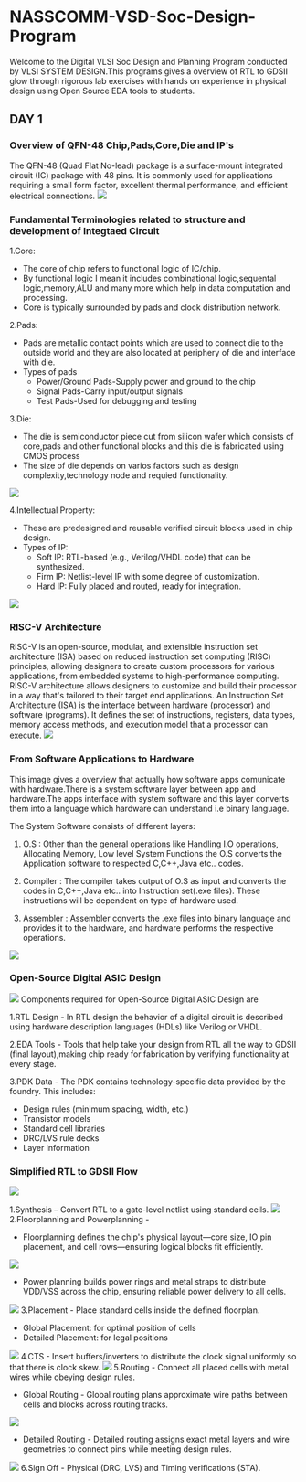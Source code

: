 # NASSCOMM-VSD-Soc-Design-Program
Welcome to the Digital VLSI Soc Design and Planning Program conducted by VLSI SYSTEM DESIGN.This programs gives a overview of RTL to GDSII glow through rigorous lab exercises with hands on experience in physical design using Open Source EDA tools to students.

## DAY 1
### Overview of QFN-48 Chip,Pads,Core,Die and IP's
The QFN-48 (Quad Flat No-lead) package is a surface-mount integrated circuit (IC) package with 48 pins. It is commonly used for applications requiring a small form factor, excellent thermal performance, and efficient electrical connections.
<img src="https://github.com/Rajveer-1234/NASSCOMM-VSD-Soc-Design-Program/blob/main/Images/QFN-48.png"/>

### Fundamental Terminologies related to structure and development of Integtaed Circuit
1.Core:
* The core of chip refers to functional logic of IC/chip.
* By functional logic I mean it includes combinational logic,sequental logic,memory,ALU and many more which help in data computation and processing.
* Core is typically surrounded by pads and clock distribution network.
  
2.Pads:
* Pads are metallic contact points which are used to connect die to the outside world and they are also located at periphery of die and interface with die.
* Types of pads
   * Power/Ground Pads-Supply power and ground to the chip
   * Signal Pads-Carry input/output signals
   * Test Pads-Used for debugging and testing

3.Die:
* The die is semiconductor piece cut from silicon wafer which consists of core,pads and other functional blocks and this die is fabricated using CMOS process
* The size of die depends on varios factors such as design complexity,technology node and requied functionality.
<img src="https://github.com/Rajveer-1234/NASSCOMM-VSD-Soc-Design-Program/blob/main/Images/Die%2CCore%2CIP's.png"/>

4.Intellectual Property:
  
* These are predesigned and reusable verified circuit blocks used in chip design.
* Types of IP:
   * Soft IP: RTL-based (e.g., Verilog/VHDL code) that can be synthesized.
   * Firm IP: Netlist-level IP with some degree of customization.
   * Hard IP: Fully placed and routed, ready for integration.
<img src="https://github.com/Rajveer-1234/NASSCOMM-VSD-Soc-Design-Program/blob/main/Images/IP's%20Foundry.png"/>

### RISC-V Architecture
RISC-V is an open-source, modular, and extensible instruction set architecture (ISA) based on reduced instruction set computing (RISC) principles, allowing designers to create custom processors for various applications, from embedded systems to high-performance computing. RISC-V architecture allows designers to customize and build their processor in a way that's tailored to their target end applications.
An Instruction Set Architecture (ISA) is the interface between hardware (processor) and software (programs). It defines the set of instructions, registers, data types, memory access methods, and execution model that a processor can execute.
<img src="https://github.com/Rajveer-1234/NASSCOMM-VSD-Soc-Design-Program/blob/main/Images/RISC-V.png"/>

### From Software Applications to Hardware
This image gives a overview that actually how software apps comunicate with hardware.There is a system software layer between app and hardware.The apps interface with system software and this layer converts them into a language which hardware can understand i.e binary language.

The System Software consists of different layers:

 1. O.S : Other than the general operations like Handling I.O operations, Allocating Memory, Low level System Functions the O.S converts the Application software to respected C,C++,Java etc.. codes.

 2. Compiler : The compiler takes output of O.S as input and converts the codes in C,C++,Java etc.. into Instruction set(.exe files). These instructions will be dependent on type of hardware used.

 3. Assembler : Assembler converts the .exe files into binary language and provides it to the hardware, and hardware performs the respective operations.

<img src="https://github.com/Rajveer-1234/NASSCOMM-VSD-Soc-Design-Program/blob/main/Images/Software%20Applications.png"/>

### Open-Source Digital ASIC Design
<img src="https://github.com/Rajveer-1234/NASSCOMM-VSD-Soc-Design-Program/blob/main/Images/Open%20Source%20ASIC.png"/>
Components required for Open-Source Digital ASIC Design are

1.RTL Design - In RTL design the behavior of a digital circuit is described using hardware description languages (HDLs) like Verilog or VHDL.

2.EDA Tools - Tools that help take your design from RTL all the way to GDSII (final layout),making chip ready for fabrication by verifying functionality at every stage.

3.PDK Data - The PDK contains technology-specific data provided by the foundry. This includes:
    
  * Design rules (minimum spacing, width, etc.)
  * Transistor models
  * Standard cell libraries
  * DRC/LVS rule decks
  * Layer information

### Simplified RTL to GDSII Flow
<img src="https://github.com/Rajveer-1234/NASSCOMM-VSD-Soc-Design-Program/blob/main/Images/Simplified%20RTL%20TO%20GDSII%20Flow.png"/>

1.Synthesis – Convert RTL to a gate-level netlist using standard cells.
<img src="https://github.com/Rajveer-1234/NASSCOMM-VSD-Soc-Design-Program/blob/main/Images/Synthesis.png"/>
2.Floorplanning and Powerplanning -
  * Floorplanning defines the chip's physical layout—core size, IO pin placement, and cell rows—ensuring logical blocks fit efficiently.
<img src="https://github.com/Rajveer-1234/NASSCOMM-VSD-Soc-Design-Program/blob/main/Images/Floorplanning.png"/>

  * Power planning builds power rings and metal straps to distribute VDD/VSS across the chip, ensuring reliable power delivery to all cells.
<img src="https://github.com/Rajveer-1234/NASSCOMM-VSD-Soc-Design-Program/blob/main/Images/Power%20Planning.png"/>
3.Placement - Place standard cells inside the defined floorplan.

  * Global Placement: for optimal position of cells
  * Detailed Placement: for legal positions
<img src="https://github.com/Rajveer-1234/NASSCOMM-VSD-Soc-Design-Program/blob/main/Images/Placement.png"/>
4.CTS - Insert buffers/inverters to distribute the clock signal uniformly so that there is clock skew.
<img src="https://github.com/Rajveer-1234/NASSCOMM-VSD-Soc-Design-Program/blob/main/Images/CTS.png"/>
5.Routing - Connect all placed cells with metal wires while obeying design rules.

  * Global Routing - Global routing plans approximate wire paths between cells and blocks across routing tracks.
<img src="https://github.com/Rajveer-1234/NASSCOMM-VSD-Soc-Design-Program/blob/main/Images/Global%20Routing.png"/>

  * Detailed Routing - Detailed routing assigns exact metal layers and wire geometries to connect pins while meeting design rules.
<img src="https://github.com/Rajveer-1234/NASSCOMM-VSD-Soc-Design-Program/blob/main/Images/Detailed%20Routing.png"/>
6.Sign Off - Physical (DRC, LVS) and Timing verifications (STA).


